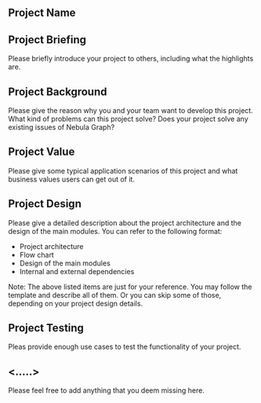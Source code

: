 ## Project Name

## Project Briefing

Please briefly introduce your project to others, including what the highlights are.

## Project Background

Please give the reason why you and your team want to develop this project. What kind of problems can this project solve? Does your project solve any existing issues of Nebula Graph?

## Project Value

Please give some typical application scenarios of this project and what business values users can get out of it.

## Project Design

Please give a detailed description about the project architecture and the design of the main modules. You can refer to the following format:

* Project architecture
* Flow chart
* Design of the main modules
* Internal and external dependencies

Note: The above listed items are just for your reference. You may follow the template and describe all of them. Or you can skip some of those, depending on your project design details.

## Project Testing

Pleas provide enough use cases to test the functionality of your project.

## <.....>

Please feel free to add anything that you deem missing here.
